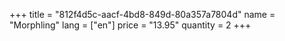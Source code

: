 +++
title = "812f4d5c-aacf-4bd8-849d-80a357a7804d"
name = "Morphling"
lang = ["en"]
price = "13.95"
quantity = 2
+++
